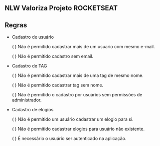 ## NLW Valoriza Projeto ROCKETSEAT

## Regras

 - Cadastro de usuário

    ( ) Não é permitido cadastrar mais de um usuario com mesmo e-mail.

    ( ) Não é permitido cadastro sem email.


- Cadastro de TAG

    ( ) Não é permitido cadastrar mais de uma tag de mesmo nome.

    ( ) Não é permitido cadastrar tag sem nome.

    ( ) Não é permitido o cadastro por usuários sem permissões de administrador.

- Cadastro de elogios

    ( ) Não é permitido um usuário cadastrar um elogio para si.

    ( ) Não é permitido cadastrar elogios para usuário não existente.

    ( ) É necessário o usuário ser autenticado na aplicação.